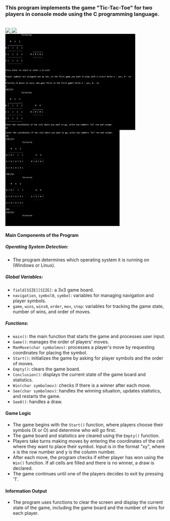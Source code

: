 ### This program implements the game "Tic-Tac-Toe" for two players in console mode using the C programming language.

<div>
    </br>
        </a>
        <a href="../README.md">
            <img src="https://img.shields.io/badge/README-RU-blue?color=cba6f7&labelColor=cba6f7&style=for-the-badge">
        </a>
        <a href="README.en.md">
            <img src="https://img.shields.io/badge/README-ENG-blue?color=C9CBFF&labelColor=1C2325&style=for-the-badge">
        </a>
    </br>
</div>

<div style="display: flex; flex-wrap: wrap;">
  <img src="1.png" alt="Image 1" style="height: 300px; margin-right: 10px;">
  <img src="2.png" alt="Image 2" style="height: 300px; margin-right: 10px;">
</div>

#### Main Components of the Program

##### Operating System Detection:
- The program determines which operating system it is running on (Windows or Linux).

##### Global Variables:
- `field[SIZE][SIZE]`: a 3x3 game board.
- `navigation`, `symbol0`, `symbol`: variables for managing navigation and player symbols.
- `game`, `wins`, `wins0`, `order`, `mov`, `step`: variables for tracking the game state, number of wins, and order of moves.

##### Functions:
- `main()`: the main function that starts the game and processes user input.
- `Game()`: manages the order of players' moves.
- `ManMove(char symbolmov)`: processes a player's move by requesting coordinates for placing the symbol.
- `Start()`: initializes the game by asking for player symbols and the order of moves.
- `Empty()`: clears the game board.
- `Conclusion()`: displays the current state of the game board and statistics.
- `Win(char symbolmov)`: checks if there is a winner after each move.
- `See(char symbolmov)`: handles the winning situation, updates statistics, and restarts the game.
- `See0()`: handles a draw.

#### Game Logic

- The game begins with the `Start()` function, where players choose their symbols (X or O) and determine who will go first.
- The game board and statistics are cleared using the `Empty()` function.
- Players take turns making moves by entering the coordinates of the cell where they want to place their symbol. Input is in the format "xy", where x is the row number and y is the column number.
- After each move, the program checks if either player has won using the `Win()` function. If all cells are filled and there is no winner, a draw is declared.
- The game continues until one of the players decides to exit by pressing '1'.

#### Information Output

- The program uses functions to clear the screen and display the current state of the game, including the game board and the number of wins for each player.

